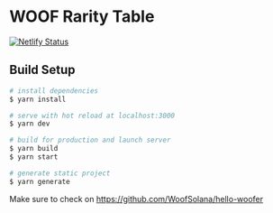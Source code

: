 # WOOF Rarity Table

[![Netlify Status](https://api.netlify.com/api/v1/badges/3c2e16fe-0b75-4e7d-acdc-027e7d602438/deploy-status)](https://app.netlify.com/sites/gifted-yonath-3d57e8/deploys)





## Build Setup

```bash
# install dependencies
$ yarn install

# serve with hot reload at localhost:3000
$ yarn dev

# build for production and launch server
$ yarn build
$ yarn start

# generate static project
$ yarn generate
```


Make sure to check on https://github.com/WoofSolana/hello-woofer
